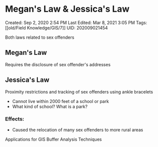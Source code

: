 # Megan's Law & Jessica's Law

Created: Sep 2, 2020 2:54 PM
Last Edited: Mar 8, 2021 3:05 PM
Tags: [[old/Field Knowledge/GIS/7]]
UID: 202009021454

Both laws related to sex offenders

## Megan's Law

Requires the disclosure of sex offender's addresses

## Jessica's Law

Proximity restrictions and tracking of sex offenders using ankle bracelets

- Cannot live within 2000 feet of a school or park
- What kind of school? What is a park?

### Effects:

- Caused the relocation of many sex offenders to more rural areas

Applications for GIS Buffer Analysis Techniques